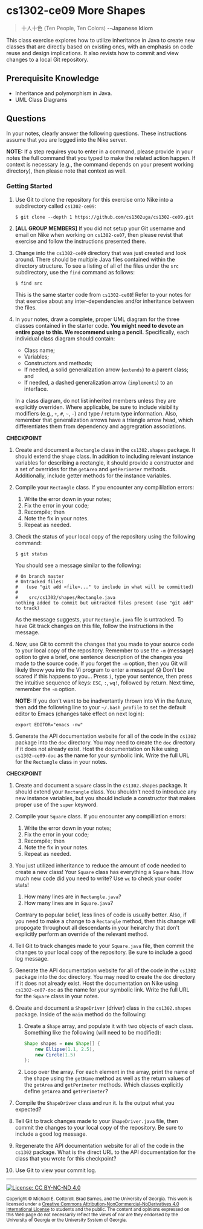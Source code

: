 # cs1302-ce09 More Shapes

> 十人十色 (Ten People, Ten Colors)
> **--Japanese Idiom**

This class exercise explores how to utilize inheritance in Java to create new classes
that are directly based on existing ones, with an emphasis on code reuse and design
implications. It also revists how to commit and view changes to a local Git repository.

## Prerequisite Knowledge

* Inheritance and polymorphism in Java.
* UML Class Diagrams

## Questions

In your notes, clearly answer the following questions. These instructions assume that you are 
logged into the Nike server. 

**NOTE:** If a step requires you to enter in a command, please provide in your notes the full 
command that you typed to make the related action happen. If context is necessary (e.g., the 
command depends on your present working directory), then please note that context as well.

### Getting Started

1. Use Git to clone the repository for this exercise onto Nike into a subdirectory called `cs1302-ce09`:

   ```
   $ git clone --depth 1 https://github.com/cs1302uga/cs1302-ce09.git
   ```

1. **[ALL GROUP MEMBERS]**
   If you did not setup your Git username and email on Nike when working on `cs1302-ce07`,
   then please revist that exercise and follow the instructions presented there.

1. Change into the `cs1302-ce09` directory that was just created and look around. There should be
   multiple Java files contained within the directory structure. To see a listing of all of the 
   files under the `src` subdirectory, use the `find` command as follows:
   
   ```
   $ find src
   ```

   This is the same starter code from `cs1302-ce08`! Refer to your notes for that exercise about
   any inter-dependencies and/or inheritance between the files.

1. In your notes, draw a complete, proper UML diagram for the three classes contained in the
   starter code. **You might need to devote an entire page to this. We recommend using a pencil.** 
   Specifically, each individual class diagram should contain:

   * Class name;
   * Variables;
   * Constructors and methods;
   * If needed, a solid generalization arrow (`extends`) to a parent class; and
   * If needed, a dashed generalization arrow (`implements`) to an interface.

   In a class diagram, do not list inherited members unless they are explicitly overriden.
   Where applicable, be sure to include visibility modifiers (e.g., `+`, `#`, `~`, `-`) and
   type / return type information. Also, remember that generalization arrows have a triangle
   arrow head, which differentiates them from dependency and aggregration associations.

**CHECKPOINT**

1. Create and document a `Rectangle` class in the `cs1302.shapes` package. It should extend
   the `Shape` class. In addition to including relevant instance variables for describing
   a rectangle, it should provide a constructor and a set of overrides for the `getArea` and
   `getPerimeter` methods. Additionally, include getter methods for the instance variables. 

1. Compile your `Rectangle` class. If you encounter any compililation errors:

   1. Write the error down in your notes;
   1. Fix the error in your code;
   1. Recompile; then
   1. Note the fix in your notes.
   1. Repeat as needed.

1. Check the status of your local copy of the repository using the following
   command:

   ```
   $ git status
   ```

   You should see a message similar to the following:

   ```
   # On branch master
   # Untracked files:
   #   (use "git add <file>..." to include in what will be committed)
   #
   #	src/cs1302/shapes/Rectangle.java
   nothing added to commit but untracked files present (use "git add" to track)
   ```

   As the message suggests, your `Rectangle.java` file is untracked. To have Git track
   changes on this file, follow the instructions in the message. 

1. Now, use Git to commit the changes that you made to your source code to your local
   copy of the repository. Remember to use the `-m` (message) option to give a brief,
   one sentence description of the changes you made to the source code. If you forget
   the `-m` option, then you Git will likely throw you into the Vi program to enter
   a message! 😱 Don't be scared if this happens to you... Press `i`, type your sentence,
   then press the intuitive sequence of keys: `ESC`, `:`, `wq!`, followed by return.
   Next time, remember the `-m` option.
   
   **NOTE:** If you don't want to be inadvertantly thrown into Vi in the future, then
   add the following line to your `~/.bash_profile` to set the default editor to Emacs
   (changes take effect on next login):
   
   ```
   export EDITOR="emacs -nw"
   ```

1. Generate the API documentation website for all of the code in the `cs1302` package
   into the `doc` directory. You may need to create the `doc` directory if it does not already exist.
   Host the documentation on Nike using `cs1302-ce09-doc` as the name for your symbolic link. Write
   the full URL for the `Rectangle` class in your notes.

**CHECKPOINT**

1. Create and document a `Square` class in the `cs1302.shapes` package. It should extend
   your `Rectangle` class. You shouldn't need to introduce any new instance variables,
   but you should include a constructor that makes proper use of the `super` keyword.

1. Compile your `Square` class. If you encounter any compililation errors:

   1. Write the error down in your notes;
   1. Fix the error in your code;
   1. Recompile; then
   1. Note the fix in your notes.
   1. Repeat as needed. 
   
1. You just utilized inheritance to reduce the amount of code needed to create a new class! Your
   `Square` class has everything a `Square` has. How much new code did you need to write? 
   Use `wc` to check your coder stats! 

   1. How many lines are in `Rectangle.java`?
   1. How many lines are in `Square.java`?
   
   Contrary to popular belief, less lines of code is usually better. Also, if you need to make a
   change to a `Rectangle` method, then this change will propogate throughout all descendants
   in your heirarchy that don't explicitly perform an override of the relevant method.

1. Tell Git to track changes made to your `Square.java` file, then commit the changes
   to your local copy of the repository. Be sure to include a good log message. 

1. Generate the API documentation website for all of the code in the `cs1302` package
   into the `doc` directory. You may need to create the `doc` directory if it does not already exist.
   Host the documentation on Nike using `cs1302-ce07-doc` as the name for your symbolic link. Write
   the full URL for the `Square` class in your notes.

1. Create and document a `ShapeDriver` (driver) class in the `cs1302.shapes` package. Inside of the `main`
   method do the following:

   1. Create a `Shape` array, and populate it with two objects of each class. Something like the
      following (will need to be modified):

      ```java
      Shape shapes = new Shape[] {
          new Ellipse(1.1, 2.5), 
          new Circle(1.5)
      };
      ```
      
   1. Loop over the array. For each element in the array, print the name of the shape using the
      `getName` method as well as the return values of the `getArea` and `getPerimeter` methods. Which
      classes explicitly define `getArea` and `getPerimeter`?

1. Compile the `ShapeDriver` class and run it. 
   Is the output what you expected?

1. Tell Git to track changes made to your `ShapeDriver.java` file, then commit the changes
   to your local copy of the repository. Be sure to include a good log message. 

1. Regenerate the API documentation website for all of the code in the `cs1302` package.
   What is the direct URL to the API documentation for the class that you wrote
   for this checkpoint?

1. Use Git to view your commit log.

    
<hr/>

[![License: CC BY-NC-ND 4.0](https://img.shields.io/badge/License-CC%20BY--NC--ND%204.0-lightgrey.svg)](http://creativecommons.org/licenses/by-nc-nd/4.0/)

<small>
Copyright &copy; Michael E. Cotterell, Brad Barnes, and the University of Georgia.
This work is licensed under a <a rel="license" href="http://creativecommons.org/licenses/by-nc-nd/4.0/">Creative Commons Attribution-NonCommercial-NoDerivatives 4.0 International License</a> to students and the public.
The content and opinions expressed on this Web page do not necessarily reflect the views of nor are they endorsed by the University of Georgia or the University System of Georgia.
</small>
